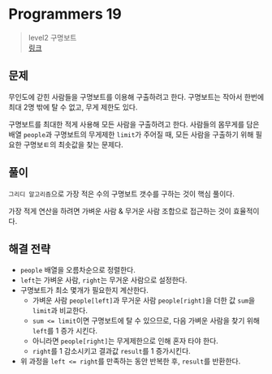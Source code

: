 # Programmers 19

> level2 구명보트
> <br/>
> [링크](https://school.programmers.co.kr/learn/courses/30/lessons/42885)

## 문제

무인도에 갇힌 사람들을 구명보트를 이용해 구출하려고 한다. 구명보트는 작아서 한번에 최대 2명 밖에 탈 수 없고, 무게 제한도 있다.

구명보트를 최대한 적게 사용해 모든 사람을 구출하려고 한다. 사람들의 몸무게를 담은 배열 `people`과 구명보트의 무게제한 `limit`가 주어질 때, 모든 사람을 구출하기 위해 필요한 구명보ㅌ의 최솟값을 찾는 문제다.

## 풀이

`그리디 알고리즘`으로 가장 적은 수의 구명보트 갯수를 구하는 것이 핵심 풀이다.

가장 적게 연산을 하려면 가벼운 사람 & 무거운 사람 조합으로 접근하는 것이 효율적이다.

## 해결 전략

- `people` 배열을 오름차순으로 정렬한다.
- `left`는 가벼운 사람, `right`는 무거운 사람으로 설정한다.
- 구명보트가 최소 몇개가 필요한지 계산한다.
    - 가벼운 사람 `people[left]`과 무거운 사람 `people[right]`을 더한 값 `sum`을 `limit`과 비교한다.
    - `sum <= limit`이면 구명보트에 탈 수 있으므로, 다음 가벼운 사람을 찾기 위해 `left`를 1 증가 시킨다.
    - 아니라면 `people[right]`는 무게제한으로 인해 혼자 타야 한다.
    - `right`를 1 감소시키고 결과값 `result`를 1 증가시킨다.
- 위 과정을 `left <= right`를 만족하는 동안 반복한 후, `result`를 반환한다.